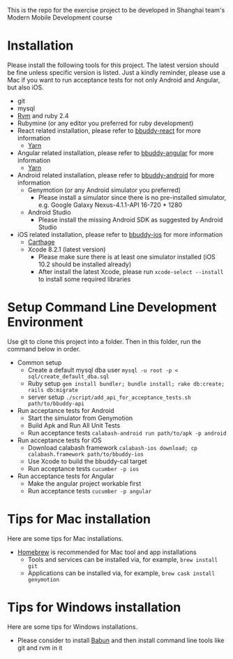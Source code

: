 This is the repo for the exercise project to be developed in Shanghai team's Modern Mobile Development course

# Installation
Please install the following tools for this project. The latest version should be fine unless specific version is listed. Just a kindly reminder, please use a Mac if you want to run acceptance tests for not only Android and Angular, but also iOS.

* git
* mysql
* [Rvm](http://rvm.io/) and ruby 2.4
* Rubymine (or any editor you preferred for ruby development)
* React related installation, please refer to [bbuddy-react](https://github.com/nerds-odd-e/bbuddy-react) for more information
    * [Yarn](https://yarnpkg.com/en/)
* Angular related installation, please refer to [bbuddy-angular](https://github.com/nerds-odd-e/bbuddy-angular) for more information
    * [Yarn](https://yarnpkg.com/en/)
* Android related installation, please refer to [bbuddy-android](https://github.com/nerds-odd-e/bbuddy-android) for more information
    * Genymotion (or any Android simulator you preferred)
        * Please install a simulator since there is no pre-installed simulator, e.g. Google Galaxy Nexus-4.1.1-API 16-720 * 1280
    * Android Studio
        * Please install the missing Android SDK as suggested by Android Studio
* iOS related installation, please refer to [bbuddy-ios](https://github.com/nerds-odd-e/bbuddy-ios) for more information
    * [Carthage](https://github.com/Carthage/Carthage)
    * Xcode 8.2.1 (latest version)
        * Please make sure there is at least one simulator installed (iOS 10.2 should be installed already)
        * After install the latest Xcode, please run `xcode-select --install` to install some required libraries 

# Setup Command Line Development Environment
Use git to clone this project into a folder. Then in this folder, run the command below in order.

* Common setup
    * Create a default mysql dba user `mysql -u root -p < sql/create_default_dba.sql`
    * Ruby setup `gem install bundler; bundle install; rake db:create; rails db:migrate`
    * server setup `./script/add_api_for_acceptance_tests.sh path/to/bbuddy-api`
* Run acceptance tests for Android
    * Start the simulator from Genymotion
    * Build Apk and Run All Unit Tests
    * Run acceptance tests `calabash-android run path/to/apk -p android`
* Run acceptance tests for iOS
    * Download calabash framework `calabash-ios download; cp calabash.framework path/to/bbuddy-ios`
    * Use Xcode to build the bbuddy-cal target
    * Run acceptance tests `cucumber -p ios`
* Run acceptance tests for Angular
    * Make the angular project workable first
    * Run acceptance tests `cucumber -p angular`

# Tips for Mac installation
Here are some tips for Mac installations.
* [Homebrew](http://brew.sh/) is recommended for Mac tool and app installations
    * Tools and services can be installed via, for example, `brew install git`
    * Applications can be installed via, for example, `brew cask install genymotion`
    
# Tips for Windows installation
Here are some tips for Windows installations.
* Please consider to install [Babun](http://babun.github.io/) and then install command line tools like git and rvm in it
